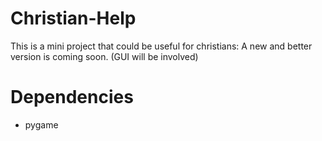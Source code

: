 # Christian-Help
This is a mini project that could be useful for christians: A new and better version is coming soon. (GUI will be involved)

# Dependencies
- pygame
